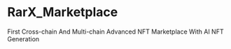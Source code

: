 # RarX_Marketplace
First Cross-chain And Multi-chain Advanced NFT Marketplace With AI NFT Generation

